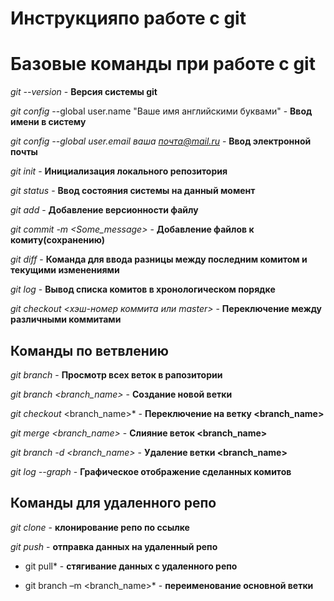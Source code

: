 # Инструкцияпо работе с git

# Базовые команды при работе с git

*git --version* - **Версия системы git**

*git config* --global user.name "Ваше имя английскими буквами" - **Ввод имени в систему**

*git config --global user.email ваша почта@mail.ru* - **Ввод электронной почты**

*git init* - **Инициализация локального репозитория**

*git status* - **Ввод состояния системы на данный момент**

*git add* - **Добавление версионности файлу**

*git commit -m <Some_message>* - **Добавление файлов к комиту(сохранению)**

*git diff* - **Команда для ввода разницы между последним комитом и текущими изменениями**

*git log* - **Вывод списка комитов в хронологическом порядке**

*git checkout <хэш-номер коммита или master>* - **Переключение между различными коммитами**

## Команды по ветвлению

*git branch* - **Просмотр всех веток в рапозитории**

*git branch <branch_name>* - **Создание новой ветки**

*git checkout* <branch_name>* - **Переключение на ветку <branch_name>**

*git merge <branch_name>* - **Слияние веток <branch_name>**

*git branch -d <branch_name>* - **Удаление ветки <branch_name>**

*git log --graph* - **Графическое отображение сделанных комитов**

## Команды для удаленного репо

*git clone* - **клонирование репо по ссылке**

*git push* - **отправка данных на удаленный репо**

* git pull* - **стягивание данных с удаленного репо**

* git branch –m <branch_name>* - **переименование основной ветки**
